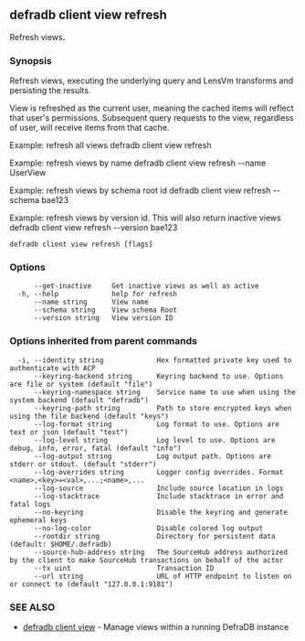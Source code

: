 ## defradb client view refresh

Refresh views.

### Synopsis

Refresh views, executing the underlying query and LensVm transforms and
persisting the results.

View is refreshed as the current user, meaning the cached items will reflect that user's
permissions. Subsequent query requests to the view, regardless of user, will receive
items from that cache.

Example: refresh all views
  defradb client view refresh

Example: refresh views by name
  defradb client view refresh --name UserView

Example: refresh views by schema root id
  defradb client view refresh --schema bae123

Example: refresh views by version id. This will also return inactive views
  defradb client view refresh --version bae123
		

```
defradb client view refresh [flags]
```

### Options

```
      --get-inactive     Get inactive views as well as active
  -h, --help             help for refresh
      --name string      View name
      --schema string    View schema Root
      --version string   View version ID
```

### Options inherited from parent commands

```
  -i, --identity string             Hex formatted private key used to authenticate with ACP
      --keyring-backend string      Keyring backend to use. Options are file or system (default "file")
      --keyring-namespace string    Service name to use when using the system backend (default "defradb")
      --keyring-path string         Path to store encrypted keys when using the file backend (default "keys")
      --log-format string           Log format to use. Options are text or json (default "text")
      --log-level string            Log level to use. Options are debug, info, error, fatal (default "info")
      --log-output string           Log output path. Options are stderr or stdout. (default "stderr")
      --log-overrides string        Logger config overrides. Format <name>,<key>=<val>,...;<name>,...
      --log-source                  Include source location in logs
      --log-stacktrace              Include stacktrace in error and fatal logs
      --no-keyring                  Disable the keyring and generate ephemeral keys
      --no-log-color                Disable colored log output
      --rootdir string              Directory for persistent data (default: $HOME/.defradb)
      --source-hub-address string   The SourceHub address authorized by the client to make SourceHub transactions on behalf of the actor
      --tx uint                     Transaction ID
      --url string                  URL of HTTP endpoint to listen on or connect to (default "127.0.0.1:9181")
```

### SEE ALSO

* [defradb client view](defradb_client_view.md)	 - Manage views within a running DefraDB instance

